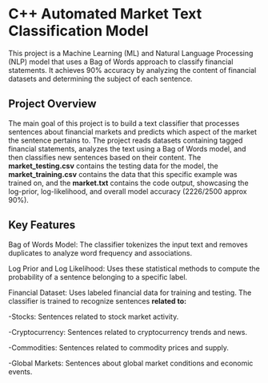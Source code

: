 # C++ Automated Market Text Classification Model
This project is a Machine Learning (ML) and Natural Language Processing (NLP) model that uses a Bag of Words approach to classify financial statements. It achieves 90% accuracy by analyzing the content of financial datasets and determining the subject of each sentence.

## Project Overview
The main goal of this project is to build a text classifier that processes sentences about financial markets and predicts which aspect of the market the sentence pertains to. The project reads datasets containing tagged financial statements, analyzes the text using a Bag of Words model, and then classifies new sentences based on their content. The **market_testing.csv** contains the testing data for the model, the **market_training.csv** contains the data that this specific example was trained on, and the **market.txt** contains the code output, showcasing the log-prior, log-likelihood, and overall model accuracy (2226/2500 approx 90%).
 
## Key Features
Bag of Words Model: The classifier tokenizes the input text and removes duplicates to analyze word frequency and associations.

Log Prior and Log Likelihood: Uses these statistical methods to compute the probability of a sentence belonging to a specific label.

Financial Dataset: Uses labeled financial data for training and testing. The classifier is trained to recognize sentences **related to:**

  -Stocks: Sentences related to stock market activity.

  -Cryptocurrency: Sentences related to cryptocurrency trends and news.

  -Commodities: Sentences related to commodity prices and supply.

  -Global Markets: Sentences about global market conditions and economic events.
